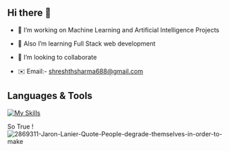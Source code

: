## Hi there 👋


<!--**shreshth3142857/shreshth3142857** is a ✨ _special_ ✨ repository because its `README.md` (this file) appears on your GitHub profile.-->

- 🔭 I’m working on Machine Learning and Artificial Intelligence Projects                

- 🌱 Also I’m learning Full Stack web development                                                                  
  
- 🤝 I’m looking to collaborate  
           
                           
- ✉️ Email:- shreshthsharma688@gmail.com

 ## Languages & Tools

[![My Skills](https://skillicons.dev/icons?i=js,html,css,bootstrap,figma,python,flask,c,cpp,linux,mysql,vscode,wordpress&perline=8)](https://skillicons.dev)


So True !
![2869311-Jaron-Lanier-Quote-People-degrade-themselves-in-order-to-make](https://github.com/shreshth65968/shreshth65968/assets/96594936/d7663cd2-9b18-4515-bd85-7f3313ebf121)

 



 

 



  


